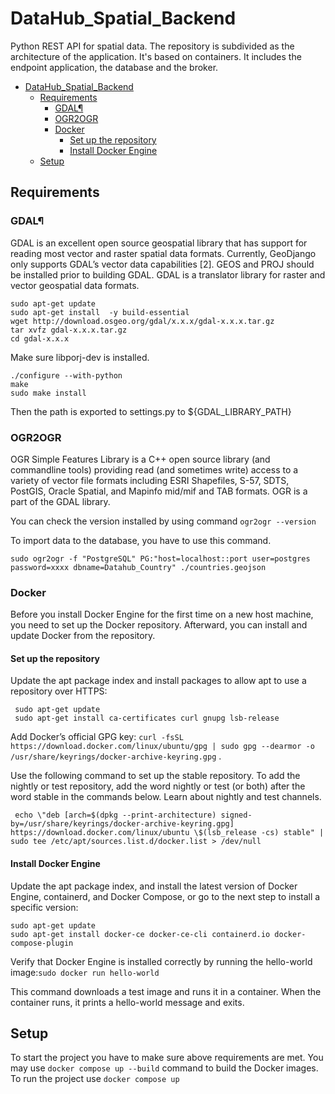# DataHub_Spatial_Backend
Python REST API for spatial data. The repository is subdivided as the architecture of the application. It's based on containers. It includes the endpoint application, the database and the broker.


- [DataHub_Spatial_Backend](#datahub_spatial_backend)
  - [Requirements](#requirements)
    - [GDAL¶](#gdal)
    - [OGR2OGR](#ogr2ogr)
    - [Docker](#docker)
      - [Set up the repository](#set-up-the-repository)
      - [Install Docker Engine](#install-docker-engine)
  - [Setup](#setup)

## Requirements

### GDAL¶
GDAL is an excellent open source geospatial library that has support for reading most vector and raster spatial data formats. Currently, GeoDjango only supports GDAL’s vector data capabilities [2]. GEOS and PROJ should be installed prior to building GDAL. GDAL is a translator library for raster and vector geospatial data formats.

```
sudo apt-get update
sudo apt-get install  -y build-essential
wget http://download.osgeo.org/gdal/x.x.x/gdal-x.x.x.tar.gz
tar xvfz gdal-x.x.x.tar.gz
cd gdal-x.x.x
```
Make sure libporj-dev is installed.

```
./configure --with-python
make
sudo make install
```
Then the path is exported to settings.py to ${GDAL_LIBRARY_PATH}


### OGR2OGR

OGR Simple Features Library is a C++ open source library (and commandline tools) providing read (and sometimes write) access to a variety of vector file formats including ESRI Shapefiles, S-57, SDTS, PostGIS, Oracle Spatial, and Mapinfo mid/mif and TAB formats. OGR is a part of the GDAL library.

You can check the version installed by using command ```ogr2ogr --version```

To import data to the database, you have to use this command.

```
sudo ogr2ogr -f "PostgreSQL" PG:"host=localhost::port user=postgres password=xxxx dbname=Datahub_Country" ./countries.geojson
```

### Docker
Before you install Docker Engine for the first time on a new host machine, you need to set up the Docker repository. Afterward, you can install and update Docker from the repository.

#### Set up the repository
Update the apt package index and install packages to allow apt to use a repository over HTTPS:
```
 sudo apt-get update
 sudo apt-get install ca-certificates curl gnupg lsb-release
```
Add Docker’s official GPG key: ```curl -fsSL https://download.docker.com/linux/ubuntu/gpg | sudo gpg --dearmor -o /usr/share/keyrings/docker-archive-keyring.gpg``` .

Use the following command to set up the stable repository. To add the nightly or test repository, add the word nightly or test (or both) after the word stable in the commands below. Learn about nightly and test channels.

```
 echo \"deb [arch=$(dpkg --print-architecture) signed-by=/usr/share/keyrings/docker-archive-keyring.gpg] https://download.docker.com/linux/ubuntu \$(lsb_release -cs) stable" | sudo tee /etc/apt/sources.list.d/docker.list > /dev/null
```
#### Install Docker Engine
Update the apt package index, and install the latest version of Docker Engine, containerd, and Docker Compose, or go to the next step to install a specific version:
``` 
sudo apt-get update
sudo apt-get install docker-ce docker-ce-cli containerd.io docker-compose-plugin
```

Verify that Docker Engine is installed correctly by running the hello-world image:```sudo docker run hello-world```

This command downloads a test image and runs it in a container. When the container runs, it prints a hello-world message and exits.

## Setup
To start the project you have to make sure above requirements are met. You may use ```docker compose up --build``` command to build the Docker images. To run the project use ```docker compose up```